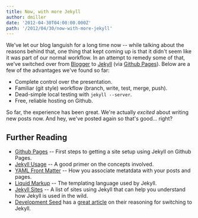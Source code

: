```yaml
---
title: Now, with more Jekyll
author: dmiller
date: '2012-04-30T04:00:00.000Z'
path: '/2012/04/30/now-with-more-jekyll'
---
```


We've let our blog languish for a long time now -- while talking about the
reasons behind that, one thing that kept coming up is that it didn't seem like
it was part of our normal workflow. In an attempt to remedy some of that, we've
switched over from [Blogger](http://blogger.com) to
[Jekyll](https://github.com/mojombo/jekyll/wiki) (via
[Github Pages](http://pages.github.com)). Below are a few of the advantages
we've found so far:

- Complete control over the presentation.
- Familiar (git style) workflow (branch, write, test, merge, push).
- Dead-simple local testing with `jekyll --server`.
- Free, reliable hosting on Github.

So far, the experience has been great. We're actually _excited_ about writing
new posts now. And hey, we've posted again so that's good... right?

## Further Reading

- [Github Pages](http://pages.github.com/) -- First steps to getting a site
  setup using Jekyll on Github Pages.
- [Jekyll Usage](https://github.com/mojombo/jekyll/wiki/Usage) -- A good primer
  on the concepts involved.
- [YAML Front Matter](https://github.com/mojombo/jekyll/wiki/yaml-front-matter)
  -- How you associate metatdata with your posts and pages.
- [Liquid Markup](http://liquidmarkup.org/) -- The templating language used by
  Jekyll.
- [Jekyll Sites](https://github.com/mojombo/jekyll/wiki/Sites) -- A list of
  sites using Jekyll that can help you understand how Jekyll is used in the
  wild.
- [Development Seed](http://developmentseed.org) has a
  [great article](http://developmentseed.org/blog/2011/09/09/jekyll-github-pages/)
  on their reasoning for switching to Jekyll.
